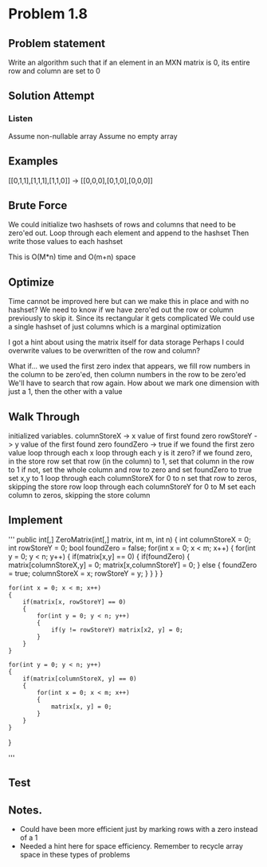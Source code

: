 # Problem 1.8

## Problem statement

Write an algorithm such that if an element in an MXN matrix is 0, its entire row and column are set to 0

## Solution Attempt

### Listen
Assume non-nullable array
Assume no empty array

## Examples

[[0,1,1],[1,1,1],[1,1,0]] -> [[0,0,0],[0,1,0],[0,0,0]]

## Brute Force

We could initialize two hashsets of rows and columns that need to be zero'ed out.
Loop through each element and append to the hashset
Then write those values to each hashset

This is O(M*n) time and O(m+n) space

## Optimize

Time cannot be improved here but can we make this in place and with no hashset?
We need to know if we have zero'ed out the row or column previously to skip it. Since its rectangular it gets complicated
We could use a single hashset of just columns which is a marginal optimization

I got a hint about using the matrix itself for data storage
Perhaps I could overwrite values to be overwritten of the row and column?

What if...
we used the first zero index that appears, we fill row numbers in the column to be zero'ed, then column numbers in the row to be zero'ed
We'll have to search that row again. How about we mark one dimension with just a 1, then the other with a value


## Walk Through
initialized variables. 
columnStoreX -> x value of first found zero
rowStoreY -> y value of the first found zero
foundZero -> true if we found the first zero value
loop through each x
    loop through each y
        is it zero?
            if we found zero, 
                in the store row set that row (in the column) to 1, set that column in the row to 1
            if not, set the whole column and row to zero and set foundZero to true set x,y to 1
loop through each columnStoreX
    for 0 to n set that row to zeros, skipping the store row
loop through each columnStoreY
    for 0 to M set each column to zeros, skipping the store column



## Implement

'''
public int[,] ZeroMatrix(int[,] matrix, int m, int n)
{
    int columnStoreX = 0;
    int rowStoreY = 0;
    bool foundZero = false;
    for(int x = 0; x < m; x++)
    {
        for(int y = 0; y < n; y++)
        {
            if(matrix[x,y] == 0)
            {
                if(foundZero)
                {
                    matrix[columnStoreX,y] = 0;
                    matrix[x,columnStoreY] = 0;
                }
                else 
                {
                    foundZero = true;
                    columnStoreX = x;
                    rowStoreY = y;
                }
            }
        }
    }

    for(int x = 0; x < m; x++)
    {
        if(matrix[x, rowStoreY] == 0)
        {
            for(int y = 0; y < n; y++)
            {
                if(y != rowStoreY) matrix[x2, y] = 0;
            }
        }
    }

    for(int y = 0; y < n; y++)
    {
        if(matrix[columnStoreX, y] == 0)
        {
            for(int x = 0; x < m; x++)
            {
                matrix[x, y] = 0;
            }
        }
    }
}

'''

## Test


## Notes. 
- Could have been more efficient just by marking rows with a zero instead of a 1
- Needed a hint here for space efficiency. Remember to recycle array space in these types of problems